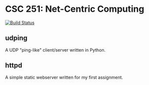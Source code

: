 CSC 251: Net-Centric Computing
==============================
[![Build Status](https://secure.travis-ci.org/chooper/csc-251.png)](https://travis-ci.org/#!/chooper/csc-251)


udping
------
A UDP "ping-like" client/server written in Python.


httpd
-----
A simple static webserver written for my first assignment.

